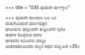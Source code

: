 +++
title = "035 ಪೂತುರೇ ಪಾಞ್ಚಾಲ"

+++
ಪೂತುರೇ ಪಾಂಚಾಲ ಬಲ ಬಂ  
ದಾತುಕೊಂಡುದೆ ಧರ್ಮಪುತ್ರನ  
ಘಾತಿಯನು ಘಟ್ಟಿಸಿದರೇ ತುಷ್ಟಿಸಿದನೇ ನೃಪತಿ  
ಈತಗಳ ಕೊಳ್ಳೆನುತ ಶರಸಂ  
ಘಾತವನು ಕವಿಸಿದನು ಮಾದ್ರೀ  
ಜಾತರಡಹಾಯಿದರು ಶಲ್ಯನ ರಥದ ಸಮ್ಮುಖಕೆ     ॥35॥